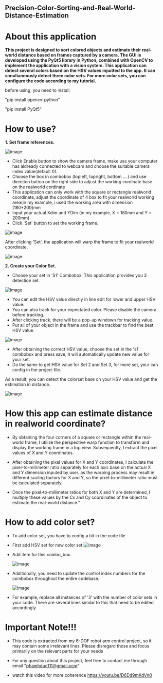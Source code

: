 ## Precision-Color-Sorting-and-Real-World-Distance-Estimation
# About this application
**This project is designed to sort colored objects and estimate their real-world distance based on frames captured by a camera. The GUI is developed using the PyQt5 library in Python, combined with OpenCV to implement the application with a vision system. This application can detect several colors based on the HSV values inputted to the app. It can simultaneously detect three color sets. For more color sets, you can configure the code according to my tutorial.**

before using, you need to install:

"pip install opencv-python"

"pip install PyQt5"

# How to use?
**1. Set frame references.**
   
![image](https://github.com/phamhduc/Precision-Color-Sorting-and-Real-World-Distance-Estimation/assets/101264143/03350ee5-1e6d-43a5-af2a-3a7993a243fc)

+ Click Enable button to show the camera frame, make use your computer has aldready connected to webcam and choose the suitable camera index value(default 0).
+ Choose the box in combobox (topleft, topright, bottom ....) and use direction button on the right side to adjust the working cordinate base on the realworld cordinate
+ This application can only work with the square or rectangle realworld coordinate, adjust the coordinate of 4 box to fit your realworld working area(in my example, i used the working area with dimension (180*200)mm
+ Input your actual Xdim and YDim (in my example, X = 180mm and Y = 200mm)
+ Click 'Set' button to set the working frame.
  
![image](https://github.com/phamhduc/Precision-Color-Sorting-and-Real-World-Distance-Estimation/assets/101264143/b74876dd-d494-4b3b-b5d8-adf55245fc49)

After clicking 'Set', the application will warp the frame to fit your realworld coordinate.

![image](https://github.com/phamhduc/Precision-Color-Sorting-and-Real-World-Distance-Estimation/assets/101264143/1a97167a-a741-4362-bab6-fd3cd943baab)

**2. Create your Color Set.**
+ Choose your set in 'S1' Combobox. This application provides you 3 detection set.
  
![image](https://github.com/phamhduc/Precision-Color-Sorting-and-Real-World-Distance-Estimation/assets/101264143/e2951ce7-c742-4a43-902f-5e1942be37d0)

+ You can edit the HSV value directly in line edit for lower and upper HSV value.
+ You can also track for your expectated color. Please disable the camera before tracking.
+ After clicking track, there will be a pop-up windown for tracking value.
+ Put all of your object in the frame and use the trackbar to find the best HSV value.

![image](https://github.com/phamhduc/Precision-Color-Sorting-and-Real-World-Distance-Estimation/assets/101264143/eacfa0cb-82de-42d2-abe5-ac88f7b43a40)

+ After obtaining the correct HSV value, choose the set in the 's1' combobox and press save, it will automatically update new value for your set.
+ Do the same to get HSV value for Set 2 and Set 3, for more set, your can config in the project file.


As a result, you can detect the colorset base on your HSV value and get the estimation in distance.

![image](https://github.com/phamhduc/Precision-Color-Sorting-and-Real-World-Distance-Estimation/assets/101264143/26b7e880-34b2-42d7-82d5-68a70c4d7280)


# How this app can estimate distance in realworld coordinate?

+ By obtaining the four corners of a square or rectangle within the real-world frame, I utilize the perspective warp function to transform and display the working frame in a top view. Subsequently, I extract the pixel values of X and Y coordinates.

+ After obtaining the pixel values for X and Y coordinates, I calculate the pixel-to-millimeter ratio separately for each axis base on the actual X and Y dimension inputed by user. as the warping process may result in different scaling factors for X and Y, so the pixel-to-millimeter ratio must be calculated separately.

+ Once the pixel-to-millimeter ratios for both X and Y are determined, I multiply these values by the Cx and Cy coordinates of the object to estimate the real-world distance."

# How to add color set?

+ To add color set, you have to config a bit in the code file
+ First add HSV set for new color set
![image](https://github.com/phamhduc/Precision-Color-Sorting-and-Real-World-Distance-Estimation/assets/101264143/3c3a51c1-868c-4b91-899b-09f0968bae74)

+ Add item for this combo_box.

  ![image](https://github.com/phamhduc/Precision-Color-Sorting-and-Real-World-Distance-Estimation/assets/101264143/2298c4a4-6795-424c-9210-eef2c9b4653f)

+ Additionally, you need to update the control index numbers for the combobox throughout the entire codebase.

  ![image](https://github.com/phamhduc/Precision-Color-Sorting-and-Real-World-Distance-Estimation/assets/101264143/0b009102-3a5e-491e-b8a6-e5cb5a71e4d7)

+ For example, replace all instances of '3' with the number of color sets in your code. There are several lines similar to this that need to be edited accordingly

# Important Note!!!

+ This code is extracted from my 6-DOF robot arm control project, so it may contain some irrelevant lines. Please disregard those and focus primarily on the relevant parts for your needs

+ For any question about this project, feel free to contact me through email "phamhduc111@gmail.com"

+ watch this video for more coherence https://youtu.be/D6Dd9mKdVn0 





